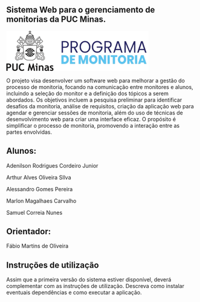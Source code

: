 ## Sistema Web para o gerenciamento de monitorias da PUC Minas.

![Logo](docs/relatorio/images/logo_monitoria.png)

O projeto visa desenvolver um software web para melhorar a gestão do processo de monitoria, focando na comunicação entre monitores e alunos, incluindo a seleção do monitor e a definição dos tópicos a serem abordados. Os objetivos incluem a pesquisa preliminar para identificar desafios da monitoria, análise de requisitos, criação da aplicação web para agendar e gerenciar sessões de monitoria, além do uso de técnicas de desenvolvimento web para criar uma interface eficaz. O propósito é simplificar o processo de monitoria, promovendo a interação entre as partes envolvidas.

## Alunos:
Adenilson Rodrigues Cordeiro Junior

Arthur Alves Oliveira SIlva

Alessandro Gomes Pereira

Marlon Magalhaes Carvalho

Samuel Correia Nunes


## Orientador:
Fábio Martins de Oliveira

## Instruções de utilização
Assim que a primeira versão do sistema estiver disponível, deverá complementar com as instruções de utilização. Descreva como instalar eventuais dependências e como executar a aplicação.
